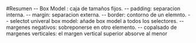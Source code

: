 #Resumen
-- Box Model : caja de tamaños fijos.
-- padding: separacion interna.
-- margin: separacion externa.
-- border: contorno de un elemnto.
-- selectot univeral box model: añade box model a todos los selectores.
-- margenes negativos: sobreponerse en otro elemento.
-- copalsado de margenes verticales: el margen vertical superior absorve al menor